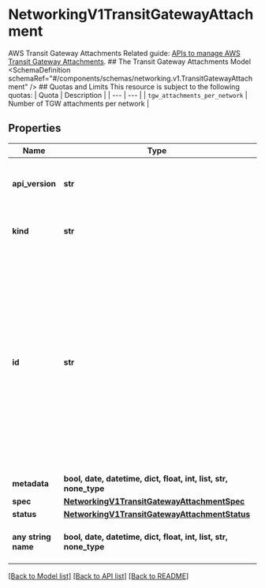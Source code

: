 # NetworkingV1TransitGatewayAttachment

AWS Transit Gateway Attachments  Related guide: [APIs to manage AWS Transit Gateway Attachments](https://docs.confluent.io/cloud/current/networking/aws-transit-gateway.html).  ## The Transit Gateway Attachments Model <SchemaDefinition schemaRef=\"#/components/schemas/networking.v1.TransitGatewayAttachment\" />  ## Quotas and Limits This resource is subject to the following quotas:  | Quota | Description | | --- | --- | | `tgw_attachments_per_network` | Number of TGW attachments per network |

## Properties
Name | Type | Description | Notes
------------ | ------------- | ------------- | -------------
**api_version** | **str** | APIVersion defines the schema version of this representation of a resource. | [optional] [readonly]  if omitted the server will use the default value of "networking/v1"
**kind** | **str** | Kind defines the object this REST resource represents. | [optional] [readonly]  if omitted the server will use the default value of "TransitGatewayAttachment"
**id** | **str** | ID is the \&quot;natural identifier\&quot; for an object within its scope/namespace; it is normally unique across time but not space. That is, you can assume that the ID will not be reclaimed and reused after an object is deleted (\&quot;time\&quot;); however, it may collide with IDs for other object &#x60;kinds&#x60; or objects of the same &#x60;kind&#x60; within a different scope/namespace (\&quot;space\&quot;). | [optional] [readonly] 
**metadata** | **bool, date, datetime, dict, float, int, list, str, none_type** |  | [optional] 
**spec** | [**NetworkingV1TransitGatewayAttachmentSpec**](NetworkingV1TransitGatewayAttachmentSpec.md) |  | [optional] 
**status** | [**NetworkingV1TransitGatewayAttachmentStatus**](NetworkingV1TransitGatewayAttachmentStatus.md) |  | [optional] 
**any string name** | **bool, date, datetime, dict, float, int, list, str, none_type** | any string name can be used but the value must be the correct type | [optional]

[[Back to Model list]](../README.md#documentation-for-models) [[Back to API list]](../README.md#documentation-for-api-endpoints) [[Back to README]](../README.md)


